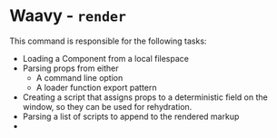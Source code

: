 # Waavy - `render`

This command is responsible for the following tasks:

- Loading a Component from a local filespace
- Parsing props from either
    - A command line option
    - A loader function export pattern
- Creating a script that assigns props to a deterministic field on the window, so they can be used for rehydration.
- Parsing a list of scripts to append to the rendered markup
- 